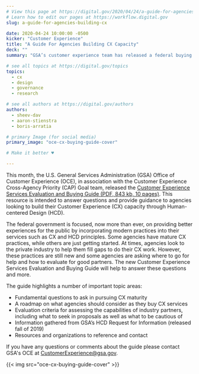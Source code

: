 ```yaml
---
# View this page at https://digital.gov/2020/04/24/a-guide-for-agencies-building-cx
# Learn how to edit our pages at https://workflow.digital.gov
slug: a-guide-for-agencies-building-cx

date: 2020-04-24 10:00:00 -0500
kicker: "Customer Experience"
title: "A Guide For Agencies Building CX Capacity"
deck: ""
summary: "GSA’s customer experience team has released a federal buying guide to aid agencies with buying CX Services."

# see all topics at https://digital.gov/topics
topics:
  - cx
  - design
  - governance
  - research

# see all authors at https://digital.gov/authors
authors:
  - sheev-dav
  - aaron-stienstra
  - boris-arratia

# primary Image (for social media)
primary_image: "oce-cx-buying-guide-cover"

# Make it better ♥

---
```


This month, the U.S. General Services Administration (GSA) Office of Customer Experience (OCE), in association with the Customer Experience Cross-Agency Priority (CAP) Goal team, released the [Customer Experience Services Evaluation and Buying Guide (PDF, 843 kb, 10 pages)](https://www.gsa.gov/cdnstatic/CX%20Evaluation%20and%20Buying%20Guide.pdf). This resource is intended to answer questions and provide guidance to agencies looking to build their Customer Experience (CX) capacity through Human-centered Design (HCD). 

The federal government is focused, now more than ever, on providing better experiences for the public by incorporating modern practices into their services such as CX and HCD principles. Some agencies have mature CX practices, while others are just getting started. At times, agencies look to the private industry to help them fill gaps to do their CX work. However, these practices are still new and some agencies are asking where to go for help and how to evaluate for good partners. The new Customer Experience Services Evaluation and Buying Guide will help to answer these questions and more. 

The guide highlights a number of important topic areas: 

- Fundamental questions to ask in pursuing CX maturity
- A roadmap on what agencies should consider as they buy CX services
- Evaluation criteria for assessing the capabilities of industry partners, including what to seek in proposals as well as what to be cautious of 
- Information gathered from GSA’s HCD Request for Information (released fall of 2019)
- Resources and organizations to reference and contact 

If you have any questions or comments about the guide please contact GSA's OCE at [CustomerExperience@gsa.gov](mailto:mailto:CustomerExperience@gsa.gov). 

{{< img src="oce-cx-buying-guide-cover" >}}
